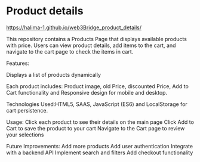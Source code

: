 #  Product details

https://halima-1.github.io/web3Bridge_product_details/

This repository contains a Products Page that displays available products with price. Users can view product details, add items to the cart, and navigate to the cart page to check the items in cart.

Features:

Displays a list of products dynamically

Each product includes: Product image, old Price, discounted Price, Add to Cart functionality and Responsive design for mobile and desktop.

Technologies Used:HTML5, SAAS, JavaScript (ES6) and LocalStorage for cart persistence.


Usage:
Click each product to see their details on the main page
Click Add to Cart to save the product to your cart
Navigate to the Cart page to review your selections

Future Improvements:
Add more products
Add user authentication
Integrate with a backend API
Implement search and filters
Add checkout functionality



